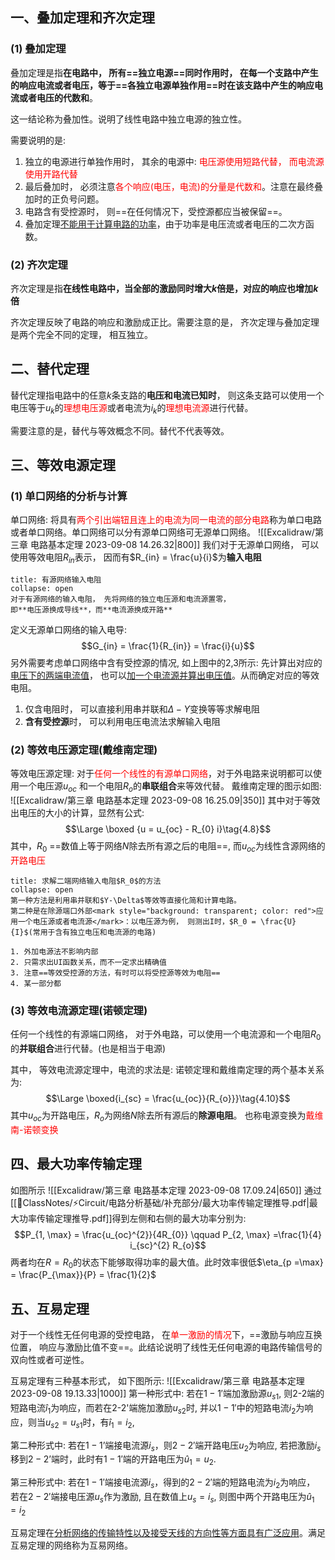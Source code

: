 ## 一、叠加定理和齐次定理
### (1) 叠加定理
叠加定理是指**在电路中， 所有==独立电源==同时作用时， 在每一个支路中产生的响应电流或者电压，等于==各独立电源单独作用==时在该支路中产生的响应电流或者电压的代数和**。

这一结论称为叠加性。说明了线性电路中独立电源的独立性。

需要说明的是: 
1. 独立的电源进行单独作用时， 其余的电源中: <mark style="background: transparent; color: red">电压源使用短路代替， 而电流源使用开路代替</mark> 
2. 最后叠加时， 必须注意<mark style="background: transparent; color: red">各个响应(电压，电流)的分量是代数和</mark>。注意在最终叠加时的正负号问题。
3. 电路含有受控源时， 则==在任何情况下，受控源都应当被保留==。
4. 叠加定理<u>不能用于计算电路的功率</u>，由于功率是电压流或者电压的二次方函数。
### (2) 齐次定理
齐次定理是指**在线性电路中，当全部的激励同时增大$k$倍是，对应的响应也增加$k$倍**

齐次定理反映了电路的响应和激励成正比。需要注意的是， 齐次定理与叠加定理是两个完全不同的定理， 相互独立。

## 二、替代定理
替代定理指电路中的任意$k$条支路的**电压和电流已知时**， 则这条支路可以使用一个电压等于$u_k$的<mark style="background: transparent; color: red">理想电压源</mark>或者电流为$i_k$的<mark style="background: transparent; color: red">理想电流源</mark>进行代替。

需要注意的是，替代与等效概念不同。替代不代表等效。

## 三、等效电源定理
### (1) 单口网络的分析与计算 
单口网络: 将具有<mark style="background: transparent; color: red">两个引出端钮且连上的电流为同一电流的部分电路</mark>称为单口电路或者单口网络。单口网络可以分有源单口网络可无源单口网络。
![[Excalidraw/第三章 电路基本定理 2023-09-08 14.26.32|800]]
我们对于无源单口网络， 可以使用等效电阻$R_{in}$表示， 因而有$R_{in} = \frac{u}{i}$为**输入电阻**
`````ad-note
title: 有源网络输入电阻
collapse: open
对于有源网络的输入电阻， 先将网络的独立电压源和电流源置零，
即**电压源换成导线**，而**电流源换成开路**
`````
定义无源单口网络的输入电导: 
$$G_{in} = \frac{1}{R_{in}} = \frac{i}{u}$$
另外需要考虑单口网络中含有受控源的情况, 如上图中的2,3所示: 先计算出对应的<u>电压下的两端电流值</u>， 也可以<u>加一个电流源并算出电压值</u>。从而确定对应的等效电阻。

1. 仅含电阻时， 可以直接利用串并联和$\Delta-Y$变换等等求解电阻
2. **含有受控源**时， 可以利用电压电流法求解输入电阻

### (2) 等效电压源定理(戴维南定理)
等效电压源定理: 对于<mark style="background: transparent; color: red">任何一个线性的有源单口网络</mark>，对于外电路来说明都可以使用一个电压源$u_{oc}$ 和一个电阻$R_{o}$的**串联组合**来等效代替。
戴维南定理的图示如图:
![[Excalidraw/第三章 电路基本定理 2023-09-08 16.25.09|350]]
其中对于等效出电压的大小的计算，显然有公式:
$$\Large \boxed {u = u_{oc} - R_{0} i}\tag{4.8}$$
其中，$R_0$ ==数值上等于网络$N$除去所有源之后的电阻==, 而$u_{oc}$为线性含源网络的<mark style="background: transparent; color: red">开路电压</mark>

`````ad-note
title: 求解二端网络输入电阻$R_0$的方法
collapse: open
第一种方法是利用串并联和$Y-\Delta$等效等直接化简和计算电路。
第二种是在除源端口外部<mark style="background: transparent; color: red">应用一个电压源或者电流源</mark>：以电压源为例， 则测出I时，$R_0 = \frac{U}{I}$(常用于含有独立电压和电流源的电路)

1. 外加电源法不影响内部
2. 只需求出UI函数关系，而不一定求出精确值
3. 注意==等效受控源的方法，有时可以将受控源等效为电阻==
4. 某一部分都
`````

### (3) 等效电流源定理(诺顿定理)
任何一个线性的有源端口网络， 对于外电路，可以使用一个电流源和一个电阻$R_0$的**并联组合**进行代替。(也是相当于电源)

其中， 等效电流源定理中，电流的求法是:
诺顿定理和戴维南定理的两个基本关系为:
$$\Large \boxed{i_{sc} = \frac{u_{oc}}{R_{o}}}\tag{4.10}$$
其中$u_{oc}$为开路电压，$R_o$为网络$N$除去所有源后的**除源电阻**。
也称电源变换为<mark style="background: transparent; color: red">戴维南-诺顿变换</mark>

## 四、最大功率传输定理 
如图所示
![[Excalidraw/第三章 电路基本定理 2023-09-08 17.09.24|650]]
通过[[📘ClassNotes/⚡Circuit/电路分析基础/补充部分/最大功率传输定理推导.pdf|最大功率传输定理推导.pdf]]得到左侧和右侧的最大功率分别为:
$$P_{1, \max} = \frac{u_{oc}^{2}}{4R_{0}} \qquad P_{2, \max} =\frac{1}{4} i_{sc}^{2} R_{o}$$
两者均在$R = R_0$的状态下能够取得功率的最大值。此时效率很低$\eta_{p  =\max} = \frac{P_{\max}}{P} = \frac{1}{2}$

## 五、互易定理
对于一个线性无任何电源的受控电路， 在<mark style="background: transparent; color: red">单一激励的情况</mark>下，==激励与响应互换位置， 响应与激励比值不变==。此结论说明了线性无任何电源的电路传输信号的双向性或者可逆性。

互易定理有三种基本形式， 如下图所示:
![[Excalidraw/第三章 电路基本定理 2023-09-08 19.13.33|1000]]
第一种形式中: 若在$1-1'$端加激励源$u_{s1}$, 则2-2端的短路电流$\hat{i}_1$为响应，而若在2-2'端施加激励$u_{s2}$时, 并以$1-1'$中的短路电流$i_2$为响应，则当$u_{s2} = u_{s1}$时，有$\hat{i}_1 = i_2$, 

第二种形式中: 若在$1-1’$端接电流源$i_s$，则$2-2'$端开路电压$u_2$为响应, 若把激励$i_s$移到$2-2’$端时，此时有$1- 1'$端的开路电压为$\hat{u}_1 = u_2$. 

第三种形式中: 若在$1-1'$端接电流源$i_s$，得到的$2-2'$端的短路电流为$i_2$为响应， 若在$2-2'$端接电压源$u_s$作为激励, 且在数值上$u_s = i_s$, 则图中两个开路电压为$\hat{u}_1 = i_2$

互易定理在<u>分析网络的传输特性以及接受天线的方向性等方面具有广泛应用</u>。满足互易定理的网络称为互易网络。

